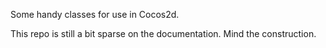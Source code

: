 Some handy classes for use in Cocos2d.

This repo is still a bit sparse on the documentation. Mind the construction.

